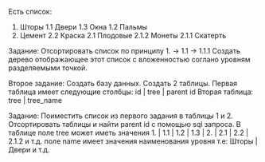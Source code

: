 Есть список:
1. Шторы
1.1 Двери
1.3 Окна
1.2 Пальмы
2. Цемент
2.2 Краска
2.1 Плодовые
2.1.2 Монеты
2.1.1 Скатерть

Задание: Отсортировать список по принципу 1. -> 1.1 -> 1.1.1
Создать дерево отображающее этот список с вложенностью соглано уровням разделяемыми точкой.

Второе задание:
Создать базу данных. Создать 2 таблицы.
Первая таблица имеет следующие столбцы: id | tree | parent id
Вторая таблица: tree | tree_name

Задание: Поиместить список из первого задания в таблицы 1 и 2. 
Отсортировать таблицы и найти parent id  с помощью sql запроса.
В таблице поле tree может иметь значения 1. | 1.1 | 1.2 | 1.3 | 2. | 2.1 | 2.2 | 2.1.2 и т.д.
поле name имеет значения наименования уровня т.е: Шторы | Двери и т.д.

